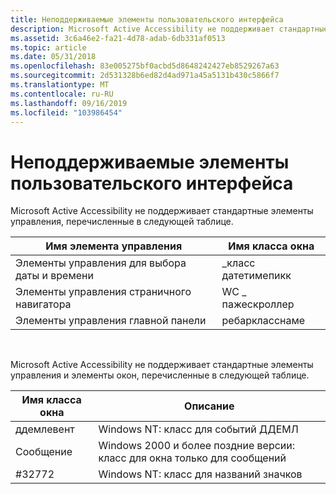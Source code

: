 ```yaml
---
title: Неподдерживаемые элементы пользовательского интерфейса
description: Microsoft Active Accessibility не поддерживает стандартные элементы управления, перечисленные в следующей таблице.
ms.assetid: 3c6a46e2-fa21-4d78-adab-6db331af0513
ms.topic: article
ms.date: 05/31/2018
ms.openlocfilehash: 83e005275bf0acbd5d8648242427eb8529267a63
ms.sourcegitcommit: 2d531328b6ed82d4ad971a45a5131b430c5866f7
ms.translationtype: MT
ms.contentlocale: ru-RU
ms.lasthandoff: 09/16/2019
ms.locfileid: "103986454"
---
```

# <a name="unsupported-user-interface-elements"></a>Неподдерживаемые элементы пользовательского интерфейса

Microsoft Active Accessibility не поддерживает стандартные элементы управления, перечисленные в следующей таблице.



| Имя элемента управления                  | Имя класса окна   |
|-------------------------------|---------------------|
| Элементы управления для выбора даты и времени | \_класс датетимепикк |
| Элементы управления страничного навигатора                | WC \_ пажескроллер    |
| Элементы управления главной панели                | ребаркласснаме      |



 

Microsoft Active Accessibility не поддерживает стандартные элементы управления и элементы окон, перечисленные в следующей таблице.



| Имя класса окна | Описание                                                 |
|-------------------|-------------------------------------------------------------|
| ддемлевент        | Windows NT: класс для событий ДДЕМЛ                      |
| Сообщение           | Windows 2000 и более поздние версии: класс для окна только для сообщений |
| \#32772           | Windows NT: класс для названий значков                       |



 

 

 




